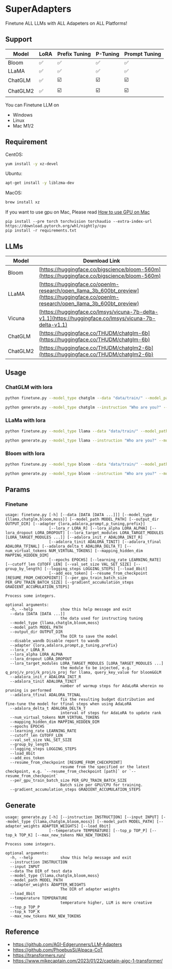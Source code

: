 # SuperAdapters

Finetune ALL LLMs with ALL Adapeters on ALL Platforms!

## Support

| Model        | LoRA               | Prefix Tuning           | P-Tuning                | Prompt Tuning           |
|--------------| ------------------ | ----------------------- | ----------------------- | ----------------------- |
| Bloom        | :white_check_mark: | :white_check_mark:      | :white_check_mark:      | :white_check_mark:      |
| LLaMA        | :white_check_mark: | :white_check_mark:      | :white_check_mark:      | :white_check_mark:      |
| ChatGLM      | :white_check_mark: | :ballot_box_with_check: | :ballot_box_with_check: | :ballot_box_with_check: |
| ChatGLM2     | :white_check_mark: | :ballot_box_with_check: | :ballot_box_with_check: | :ballot_box_with_check: |

You can Finetune LLM on 
- Windows
- Linux
- Mac M1/2

## Requirement

CentOS:

```bash
yum install -y xz-devel
```

Ubuntu:
```bash
apt-get install -y liblzma-dev
```

MacOS:
```bash
brew install xz
```

If you want to use gpu on Mac, Please read [How to use GPU on Mac](./MacGPUEnv.md)

```shell
pip install --pre torch torchvision torchaudio --extra-index-url https://download.pytorch.org/whl/nightly/cpu
pip install -r requirements.txt
```

## LLMs

| Model        | Download Link |
|--------------| ---- |
| Bloom        | [https://huggingface.co/bigscience/bloom-560m](https://huggingface.co/bigscience/bloom-560m) |
| LLaMA        | [https://huggingface.co/openlm-research/open_llama_3b_600bt_preview](https://huggingface.co/openlm-research/open_llama_3b_600bt_preview) |
| Vicuna       | [https://huggingface.co/lmsys/vicuna-7b-delta-v1.1](https://huggingface.co/lmsys/vicuna-7b-delta-v1.1) |
| ChatGLM      | [https://huggingface.co/THUDM/chatglm-6b](https://huggingface.co/THUDM/chatglm-6b) |
| ChatGLM2      | [https://huggingface.co/THUDM/chatglm2-6b](https://huggingface.co/THUDM/chatglm2-6b) |

## Usage

### ChatGLM with lora

```bash
python finetune.py --model_type chatglm --data "data/train/" --model_path "LLMs/chatglm/chatglm-6b/" --adapter "lora" --output_dir "output/chatglm"
```

```bash
python generate.py --model_type chatglm --instruction "Who are you?" --model_path "LLMs/chatglm/chatglm-6b/" --adapter_weights "output/chatglm" --max_new_tokens 256
```

### LLaMa with lora

```bash
python finetune.py --model_type llama --data "data/train/" --model_path "LLMs/open-llama/open-llama-3b/" --adapter "lora" --output_dir "output/llama"
```

```bash
python generate.py --model_type llama --instruction "Who are you?" --model_path "LLMs/open-llama/open-llama-3b" --adapter_weights "output/llama" --max_new_tokens 256
```

### Bloom with lora

```bash
python finetune.py --model_type bloom --data "data/train/" --model_path "LLMs/bloom/bloomz-560m" --adapter "lora" --output_dir "output/bloom"
```

```bash
python generate.py --model_type bloom --instruction "Who are you?" --model_path "LLMs/bloom/bloomz-560m" --adapter_weights "output/bloom" --max_new_tokens 256
```

## Params

### Finetune

```shell
usage: finetune.py [-h] [--data [DATA [DATA ...]]] [--model_type {llama,chatglm,bloom,moss}] [--model_path MODEL_PATH] [--output_dir OUTPUT_DIR] [--adapter {lora,adalora,prompt,p_tuning,prefix}]
                   [--lora_r LORA_R] [--lora_alpha LORA_ALPHA] [--lora_dropout LORA_DROPOUT] [--lora_target_modules LORA_TARGET_MODULES [LORA_TARGET_MODULES ...]] [--adalora_init_r ADALORA_INIT_R]
                   [--adalora_tinit ADALORA_TINIT] [--adalora_tfinal ADALORA_TFINAL] [--adalora_delta_t ADALORA_DELTA_T] [--num_virtual_tokens NUM_VIRTUAL_TOKENS] [--mapping_hidden_dim MAPPING_HIDDEN_DIM]
                   [--epochs EPOCHS] [--learning_rate LEARNING_RATE] [--cutoff_len CUTOFF_LEN] [--val_set_size VAL_SET_SIZE] [--group_by_length] [--logging_steps LOGGING_STEPS] [--load_8bit]
                   [--add_eos_token] [--resume_from_checkpoint [RESUME_FROM_CHECKPOINT]] [--per_gpu_train_batch_size PER_GPU_TRAIN_BATCH_SIZE] [--gradient_accumulation_steps GRADIENT_ACCUMULATION_STEPS]

Process some integers.

optional arguments:
  -h, --help            show this help message and exit
  --data [DATA [DATA ...]]
                        the data used for instructing tuning
  --model_type {llama,chatglm,bloom,moss}
  --model_path MODEL_PATH
  --output_dir OUTPUT_DIR
                        The DIR to save the model
  --disable_wandb Disable report to wandb
  --adapter {lora,adalora,prompt,p_tuning,prefix}
  --lora_r LORA_R
  --lora_alpha LORA_ALPHA
  --lora_dropout LORA_DROPOUT
  --lora_target_modules LORA_TARGET_MODULES [LORA_TARGET_MODULES ...]
                        the module to be injected, e.g. q_proj/v_proj/k_proj/o_proj for llama, query_key_value for bloom&GLM
  --adalora_init_r ADALORA_INIT_R
  --adalora_tinit ADALORA_TINIT
                        number of warmup steps for AdaLoRA wherein no pruning is performed
  --adalora_tfinal ADALORA_TFINAL
                        fix the resulting budget distribution and fine-tune the model for tfinal steps when using AdaLoRA
  --adalora_delta_t ADALORA_DELTA_T
                        interval of steps for AdaLoRA to update rank
  --num_virtual_tokens NUM_VIRTUAL_TOKENS
  --mapping_hidden_dim MAPPING_HIDDEN_DIM
  --epochs EPOCHS
  --learning_rate LEARNING_RATE
  --cutoff_len CUTOFF_LEN
  --val_set_size VAL_SET_SIZE
  --group_by_length
  --logging_steps LOGGING_STEPS
  --load_8bit
  --add_eos_token
  --resume_from_checkpoint [RESUME_FROM_CHECKPOINT]
                        resume from the specified or the latest checkpoint, e.g. `--resume_from_checkpoint [path]` or `--resume_from_checkpoint`
  --per_gpu_train_batch_size PER_GPU_TRAIN_BATCH_SIZE
                        Batch size per GPU/CPU for training.
  --gradient_accumulation_steps GRADIENT_ACCUMULATION_STEPS
```

## Generate

```shell
usage: generate.py [-h] [--instruction INSTRUCTION] [--input INPUT] [--model_type {llama,chatglm,bloom,moss}] [--model_path MODEL_PATH] [--adapter_weights ADAPTER_WEIGHTS] [--load_8bit]
                   [--temperature TEMPERATURE] [--top_p TOP_P] [--top_k TOP_K] [--max_new_tokens MAX_NEW_TOKENS]

Process some integers.

optional arguments:
  -h, --help            show this help message and exit
  --instruction INSTRUCTION
  --input INPUT
  --data The DIR of test data
  --model_type {llama,chatglm,bloom,moss}
  --model_path MODEL_PATH
  --adapter_weights ADAPTER_WEIGHTS
                        The DIR of adapter weights
  --load_8bit
  --temperature TEMPERATURE
                        temperature higher, LLM is more creative
  --top_p TOP_P
  --top_k TOP_K
  --max_new_tokens MAX_NEW_TOKENS
```

## Reference

- https://github.com/AGI-Edgerunners/LLM-Adapters
- https://github.com/PhoebusSi/Alpaca-CoT
- https://transformers.run/
- https://www.mikecaptain.com/2023/01/22/captain-aigc-1-transformer/
